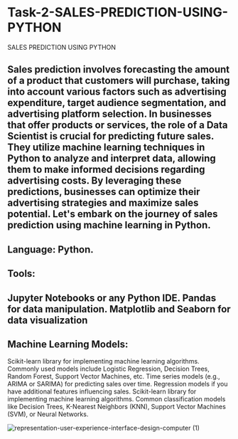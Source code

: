 # Task-2-SALES-PREDICTION-USING-PYTHON
SALES PREDICTION USING PYTHON

Sales prediction involves forecasting the amount of a product that
customers will purchase, taking into account various factors such as
advertising expenditure, target audience segmentation, and
advertising platform selection.
In businesses that offer products or services, the role of a Data
Scientist is crucial for predicting future sales. They utilize machine
learning techniques in Python to analyze and interpret data, allowing
them to make informed decisions regarding advertising costs. By
leveraging these predictions, businesses can optimize their
advertising strategies and maximize sales potential. Let's embark on
the journey of sales prediction using machine learning in Python.
------------------------------------------------------------------


Language: Python.
------------------------------------------------------------------
Tools:
------------------------------------------------------------------
Jupyter Notebooks or any Python IDE.
Pandas for data manipulation.
Matplotlib and Seaborn for data visualization
----------------------------------------------------------------
Machine Learning Models:
------------------------------------------------------------------
Scikit-learn library for implementing machine learning algorithms.
Commonly used models include Logistic Regression, Decision Trees, Random Forest, Support Vector Machines, etc.
Time series models (e.g., ARIMA or SARIMA) for predicting sales over time.
Regression models if you have additional features influencing sales.
Scikit-learn library for implementing machine learning algorithms.
Common classification models like Decision Trees, K-Nearest Neighbors (KNN), Support Vector Machines (SVM), or Neural Networks.

![representation-user-experience-interface-design-computer (1)](https://github.com/programmarself/CodSoft-DataScience-Internship-Task-2-SALES-PREDICTION-USING-PYTHON/assets/134633289/ae67e795-5f8f-4d2a-8b05-75e437e1536c)



